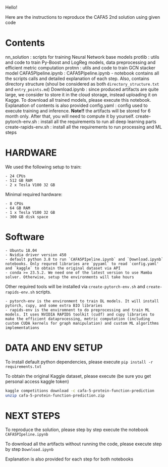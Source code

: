 Hello!

Here are the instructions to reproduce the CAFA5 2nd solution using given code

# Contents

nn_solution                 : scripts for training Neural Network base models
protlib                     : utils and code to train Py-Boost and LogReg models, data preprocessing and efficient metric computation
protnn                      : utils and code to train GCN stacker model
CAFA5PIpeline.ipynb         : CAFA5PIpeline.ipynb - notebook contains all the scripts calls and detailed explanation of each step. Also, contains directory structure (shoul be considered as both `directory_structure.txt` and `entry_points.md`)
Download.ipynb              : since produced artifacts are quite large, we consider to store it in the cloud storage, instead uploading it on Kagge. To download all trained models, please execute this notebook. Explanation of contents is also provided 
config.yaml                 : config used to execute training and inference. **Note!!** the artifacts will be stored for 6 month only. After that, you will need to compute it by yourself.
create-pytorch-env.sh       : install all the requirements to run all deep learning parts
create-rapids-env.sh        : install all the requirements to run processing and ML steps


# HARDWARE 

We used the following setup to train:

    - 24 CPUs
    - 512 GB RAM
    - 2 x Tesla V100 32 GB

Minimal required hardware:
    
    - 8 CPUs
    - 64 GB RAM
    - 1 x Tesla V100 32 GB    
    - 300 GB disk space
    
# Software

    - Ubuntu 18.04
    - Nvidia driver version 450 
    - default python 3.8 to run `CAFA5PIpeline.ipynb` and `Download.ipynb` notebooks. Only requred libraries are `pyyaml` to read `config.yaml' and `kaggle` to obtain the original dataset via API
    - conda >= 23.5.2. We need one of the latest version to use Mamba solver. Otherwise, setup the environments will take hours
    
Other required tools will be installed via `create-pytorch-env.sh` and `create-rapids-env.sh` scripts. 

    - pytorch-env is the environment to train DL models. It will install pytorch, cupy, and some extra BIO libraries
    - rapids-env is the enviromnent to do preprocessing and train ML models. It uses NVIDIA RAPIDS toolkit (cudf) and cupy libraries to make the efficient dataprocessing, metric computation (including custom CUDA kernels for graph manipulation) and custom ML algorithms implementations
    

# DATA AND ENV SETUP

To install default python dependencies, please execute `pip install -r requirements.txt`

To obtain the original Kaggle dataset, please execute (be sure you get personal access kaggle token)

```bash
kaggle competitions download -c cafa-5-protein-function-prediction
unzip cafa-5-protein-function-prediction.zip
```

# NEXT STEPS

To reproduce the solution, please step by step execute the notebook `CAFA5PIpeline.ipynb`

To download all the artifacts without running the code, please execute step by step `Download.ipynb`

Explanation is also provided for each step for both notebooks